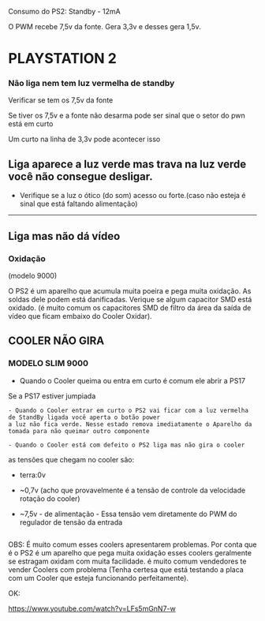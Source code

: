 Consumo do PS2:
Standby - 12mA


O PWM recebe 7,5v da fonte. Gera 3,3v e desses gera 1,5v.


# PLAYSTATION 2

### Não liga nem tem luz vermelha de standby


Verificar se tem os 7,5v da fonte

Se tiver os 7,5v e a fonte não desarma pode ser sinal que o setor do pwn está em curto

Um curto na linha de 3,3v pode acontecer isso


## Liga aparece a luz verde mas trava na luz verde você não consegue desligar.

- Verifique se a luz o ótico (do som) acesso ou forte.(caso não esteja é sinal que está faltando alimentação)

----------------------------
## Liga mas não dá vídeo

### Oxidação

(modelo 9000)

O PS2 é um aparelho que acumula muita poeira e pega muita oxidação. As soldas dele podem está danificadas. Verique se algum capacitor SMD está oxidado. (é muito comum os capacitores SMD de filtro da área da saída de vídeo que ficam embaixo do Cooler Oxidar).


## COOLER NÃO GIRA

### MODELO SLIM 9000

- Quando o Cooler queima ou entra em curto é comum ele abrir a PS17 


Se a PS17 estiver jumpiada
```
- Quando o Cooler entrar em curto o PS2 vai ficar com a luz vermelha de StandBy ligada você aperta o botão power
a luz não fica verde. Nesse estado remova imediatamente o Aparelho da tomada para não queimar outro componente

- Quando o Cooler está com defeito o PS2 liga mas não gira o cooler
```

as tensões que chegam no cooler são:

- terra:0v

- ~0,7v (acho que provavelmente é a tensão de controle da velocidade rotação do cooler)

- ~7,5v - de alimentação - Essa tensão vem diretamente do PWM do regulador de tensão da entrada

<img>


OBS: É muito comum esses coolers apresentarem problemas. Por conta que é o PS2 é um aparelho que pega muita oxidação esses coolers geralmente se estragam oxidam com muita facilidade. é muito comum vendedores te vender Coolers com problema (Tenha certesa que está testando a placa com um Cooler que esteja funcionando perfeitamente).



OK:

https://www.youtube.com/watch?v=LFs5mGnN7-w

